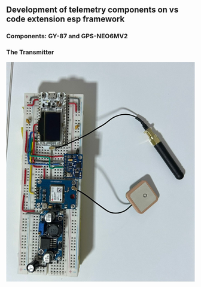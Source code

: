 ## Development of telemetry components on vs code extension esp framework

### Components: GY-87 and GPS-NEO6MV2

### The Transmitter

![Reference Image](Figuras/Transmissor.jpeg)
